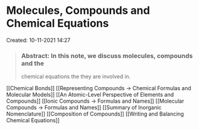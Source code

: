 # Molecules, Compounds and Chemical Equations
Created: 10-11-2021 14:27

> ### **Abstract:** In this note, we discuss molecules, compounds and the
> chemical equations the they are involved in.


[[Chemical Bonds]]
[[Representing Compounds -> Chemical Formulas and Molecular Models]]
[[An Atomic-Level Perspective of Elements and Compounds]]
[[Ionic Compounds -> Formulas and Names]]
[[Molecular Compounds -> Formulas and Names]]
[[Summary of Inorganic Nomenclature]]
[[Composition of Compounds]]
[[Writing and Balancing Chemical Equations]]


